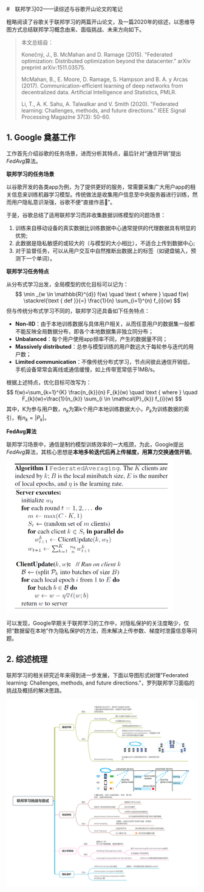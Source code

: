 #　联邦学习02——读综述与谷歌开山论文的笔记

粗略阅读了谷歌关于联邦学习的两篇开山论文，及一篇2020年的综述，以思维导图方式总结联邦学习概念由来、面临挑战、未来方向如下。

> 本文总结自：
>
> Konečný, J., B. McMahan and D. Ramage (2015). "Federated optimization: Distributed optimization beyond the datacenter." arXiv preprint arXiv:1511.03575.
>
> McMahan, B., E. Moore, D. Ramage, S. Hampson and B. A. y Arcas (2017). Communication-efficient learning of deep networks from decentralized data. Artificial Intelligence and Statistics, PMLR.
>
> Li, T., A. K. Sahu, A. Talwalkar and V. Smith (2020). "Federated learning: Challenges, methods, and future directions." IEEE Signal Processing Magazine 37(3): 50-60.

<!--more-->

## 1. Google 奠基工作

工作首先介绍谷歌的任务场景，进而分析其特点，最后针对“通信开销”提出*FedAvg*算法。

**联邦学习的任务场景**

以谷歌开发的各类app为例，为了提供更好的服务，常需要采集广大用户app的相关信息来训练机器学习模型。传统做法是收集用户信息至中央服务器进行训练，然而用户隐私意识渐强，谷歌不便“直接作恶👀”。

于是，谷歌总结了适用联邦学习而非收集数据训练模型的问题场景：

1. 训练来自移动设备的真实数据比训练数据中心通常提供的代理数据具有明显的优势;
2. 此数据是隐私敏感的或较大的（与模型的大小相比），不适合上传到数据中心;
3. 对于监督任务，可以从用户交互中自然推断出数据上的标签（如键盘输入，预测下一个单词）。

**联邦学习任务特点**

从分布式学习出发，全局模型的优化目标可以记为：
$$
\min _{w \in \mathbb{R}^{d}} f(w) \quad \text { where } \quad f(w) \stackrel{\text { def }}{=} \frac{1}{n} \sum_{i=1}^{n} f_{i}(w)
$$
但与传统分布式学习不同的，联邦学习还具备如下任务特点：

- **Non-IID**：由于本地训练数据与具体用户相关，从而任意用户的数据集一般都不能反映全局数据分布，即各个本地数据集非独立同分布；
- **Unbalanced**：每个用户使用app频率不同，产生的数据量不同；
- **Massively distributed**：总参与模型训练的用户数远大于每轮参与迭代的用户数；
- **Limited communication**：不像传统分布式学习，节点间彼此通信开销低，手机设备常常会离线或通信缓慢，如上传带宽常低于1MB/s。

根据上述特点，优化目标可改写为：
$$
f(w)=\sum_{k=1}^{K} \frac{n_{k}}{n} F_{k}(w) \quad \text { where } \quad F_{k}(w)=\frac{1}{n_{k}} \sum_{i \in \mathcal{P}_{k}} f_{i}(w)
$$
其中，K为参与用户数，$n_k$为第k个用户本地训练数据大小，$P_k$为训练数据的索引，有$n_k=|P_k|$。

**FedAvg算法**

联邦学习场景中，通信是制约模型训练效率的一大瓶颈，为此，Google提出*FedAvg*算法，其核心思想是**本地多轮迭代后再上传梯度，用算力交换通信开销**。

<img src="./assets/FL02_fedavg.png" style="zoom:50%;" />



可以发现，Google早期关于联邦学习的工作中，对隐私保护的关注度略少，仅把“数据留在本地”作为隐私保护的方法，而未解决上传参数、梯度时泄露信息等问题。



## 2. 综述梳理

联邦学习的相关研究近年来得到进一步发展，下面以导图形式树理"Federated learning: Challenges, methods, and future directions."，罗列联邦学习面临的挑战及概括的解决思路。

![](./assets/FL_02.png)


